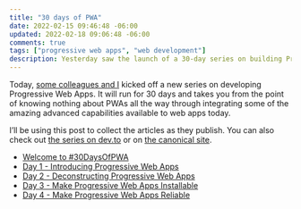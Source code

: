 ```yaml
---
title: "30 days of PWA"
date: 2022-02-15 09:46:48 -06:00
updated: 2022-02-18 09:06:48 -06:00
comments: true
tags: ["progressive web apps", "web development"]
description: Yesterday saw the launch of a 30-day series on building Progressive Web Apps. You should follow along.
---
```


Today, [some colleagues and I](https://microsoft.github.io/win-student-devs/#/30DaysOfPWA/kickoff?id=brought-to-you-by) kicked off a new series on developing Progressive Web Apps. It will run for 30 days and takes you from the point of knowing nothing about PWAs all the way through integrating some of the amazing advanced capabilities available to web apps today.

<!-- more -->

I’ll be using this post to collect the articles as they publish. You can also check out [the series on dev.to](https://dev.to/nitya/series/16849) or on [the canonical site](https://microsoft.github.io/win-student-devs/#/30DaysOfPWA/).

* [Welcome to #30DaysOfPWA](https://dev.to/azure/welcome-to-30daysofpwa-2e54)
* [Day 1 - Introducing Progressive Web Apps](https://dev.to/azure/01-introducing-progressive-web-apps-hi4)
* [Day 2 - Deconstructing Progressive Web Apps](https://dev.to/azure/02-deconstructing-progressive-web-apps-1884)
* [Day 3 - Make Progressive Web Apps Installable](https://dev.to/azure/03-make-progressive-web-apps-installable-4g1d)
* [Day 4 - Make Progressive Web Apps Reliable](https://dev.to/azure/04-make-progressive-web-apps-reliable-2b5o)
